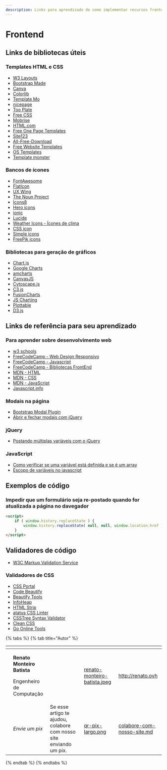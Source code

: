 ```yaml
---
description: Links para aprendizado de como implementar recursos frontend
---
```


# Frontend

## Links de bibliotecas úteis

### Templates HTML e CSS

* [W3 Layouts](https://w3layouts.com/)
* [Bootstrap Made](https://bootstrapmade.com/free-website-templates/)
* [Canva](https://www.canva.com/website-builder/templates/)
* [Colorlib](https://colorlib.com/wp/templates/)
* [Template Mo](https://templatemo.com/)
* [nicepage](https://nicepage.com/)
* [Too Plate](https://www.tooplate.com/)
* [Free CSS](https://www.free-css.com/)
* [Mobrise](https://mobirise.com/)
* [HTML.com](https://html.com/)
* [Free One Page Templates](https://onepagelove.com/templates/free-templates)
* [Site123](https://www.site123.com/website-templates)
* [All-Free-Download](https://all-free-download.com/free-website-templates/)
* [Free Website Templates](https://freewebsitetemplates.com/)
* [OS Templates](https://www.os-templates.com/free-website-templates)
* [Template monster](https://www.templatemonster.com/free-website-templates/)

### Bancos de ícones

* [FontAwesome](https://fontawesome.com/)
* [FlatIcon](https://www.flaticon.com/)
* [UX Wing](https://uxwing.com/)
* [The Noun Project](https://thenounproject.com/)
* [Icons8](https://icons8.com/)
* [Hero icons](https://heroicons.com/)
* [ionic](https://ionic.io/ionicons)
* [Lucide](https://lucide.dev/)
* [Weather Icons - Ícones de clima](https://erikflowers.github.io/weather-icons/)
* [CSS icon](https://cssicon.space/)
* [Simple icons](https://simpleicons.org/)
* [FreePik icons](https://www.freepik.com/icons)

### Bibliotecas para geração de gráficos

* [Chart.js](https://www.chartjs.org/)
* [Google Charts](https://developers.google.com/chart)
* [amcharts](https://www.amcharts.com/)
* [CanvasJS](https://canvasjs.com/)
* [Cytoscape.js](https://js.cytoscape.org/)
* [C3.js](https://c3js.org/)
* [FusionCharts](https://developers.google.com/chart)
* [JS Charting](https://jscharting.com/)
* [Plottable](http://plottablejs.org/)
* [D3.js](https://d3js.org/)

## Links de referência para seu aprendizado

### Para aprender sobre desenvolvimento web

* [w3 schools](https://www.w3schools.com/)
* [FreeCodeCamp - Web Design Responsivo](https://www.freecodecamp.org/learn/2022/responsive-web-design/)
* [FreeCodeCamp - Javascript](https://www.freecodecamp.org/learn/javascript-algorithms-and-data-structures/)
* [FreeCodeCamp - Bibliotecas FrontEnd](https://www.freecodecamp.org/learn/front-end-development-libraries/)
* [MDN - HTML](https://developer.mozilla.org/pt-BR/docs/Web/HTML)
* [MDN - CSS](https://developer.mozilla.org/pt-BR/docs/Web/CSS)
* [MDN - JavaScript](https://developer.mozilla.org/pt-BR/docs/Web/JavaScript)
* [Javascript.info](https://javascript.info/)


### Modais na página

* [Bootstrap Modal Plugin](https://www.w3schools.com/bootstrap/bootstrap\_modal.asp)
* [Abrir e fechar modais com jQuery](https://pt.stackoverflow.com/questions/11024/como-abrir-e-fechar-modals-com-jquery)

### jQuery

* [Postando múltiplas variáveis com o jQuery](https://stackoverflow.com/questions/11437086/jquery-post-multiple-variables)

### JavaScript

* [Como verificar se uma variável está definida e se é um array](https://stackoverflow.com/questions/1961528/how-to-check-if-an-array-exist-if-not-create-it-in-javascript)
* [Escopo de variáveis no javascript](https://www.w3schools.com/js/js\_scope.asp)

## Exemplos de código

### Impedir que um formulário seja re-postado quando for atualizada a página no davegador

```html
<script>
    if ( window.history.replaceState ) {
        window.history.replaceState( null, null, window.location.href );
    }
</script>
```

## Validadores de código

* [W3C Markup Validation Service](https://validator.w3.org/)

### Validadores de CSS

* [CSS Portal](https://www.cssportal.com/css-validator/)
* [Code Beautify](https://codebeautify.org/cssvalidate)
* [Beautify Tools](https://beautifytools.com/css-validator.php)
* [InfoHeap](https://infoheap.com/css-lint-online/)
* [HTML Strip](https://www.htmlstrip.com/css-validator)
* [atatus CSS Linter](https://www.atatus.com/tools/css-lint)
* [CSSTree Syntax Validator](https://csstree.github.io/docs/validator.html)
* [Clean CSS](https://www.cleancss.com/css-beautify/)
* [Go Online Tools](https://goonlinetools.com/css-validator/)

{% tabs %}
{% tab title="Autor" %}
<table data-card-size="large" data-view="cards"><thead><tr><th data-type="users" data-multiple></th><th></th><th></th><th data-hidden data-card-cover data-type="files"></th><th data-hidden data-card-target data-type="content-ref"></th></tr></thead><tbody><tr><td></td><td><p><strong>Renato Monteiro Batista</strong></p><p>Engenheiro de Computação</p></td><td></td><td><a href="../../.gitbook/assets/renato-monteiro-batista.jpeg">renato-monteiro-batista.jpeg</a></td><td><a href="http://renato.ovh">http://renato.ovh</a></td></tr><tr><td></td><td><em>Envie um pix</em></td><td>Se esse artigo te ajudou, colabore com nosso site enviando um pix.</td><td><a href="../../.gitbook/assets/qr-pix-largo.png">qr-pix-largo.png</a></td><td><a href="../../colabore-com-nosso-site.md">colabore-com-nosso-site.md</a></td></tr></tbody></table>
{% endtab %}
{% endtabs %}